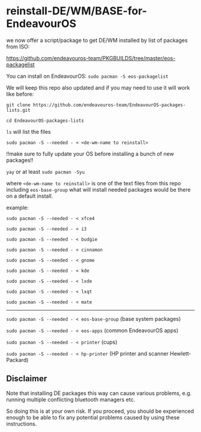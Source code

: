 # reinstall-DE/WM/BASE-for-EndeavourOS
we now offer a script/package to get DE/WM installed by list of packages from ISO:

https://github.com/endeavouros-team/PKGBUILDS/tree/master/eos-packagelist

You can install on EndeavourOS: `sudo pacman -S eos-packagelist`

We will keep this repo also updated and if you may need to use it will work like before:


`git clone https://github.com/endeavouros-team/EndeavourOS-packages-lists.git`

`cd EndeavourOS-packages-lists`

`ls`
will list the files

`sudo pacman -S --needed - < <de-wm-name to reinstall>`

!!make sure to fully update your OS before installing a bunch of new packages!!

`yay` or at least `sudo pacman -Syu`

where `<de-wm-name to reinstall>` is one of the text files from this repo including `eos-base-group` what will install needed packages would be there on a default install.

example:

`sudo pacman -S --needed - < xfce4`

`sudo pacman -S --needed - < i3`

`sudo pacman -S --needed - < budgie`

`sudo pacman -S --needed - < cinnamon`

`sudo pacman -S --needed - < gnome`

`sudo pacman -S --needed - < kde`

`sudo pacman -S --needed - < lxde`

`sudo pacman -S --needed - < lxqt`

`sudo pacman -S --needed - < mate`

---

`sudo pacman -S --needed - < eos-base-group` (base system packages)

`sudo pacman -S --needed - < eos-apps` (common EndeavourOS apps)

`sudo pacman -S --needed - < printer` (cups)

`sudo pacman -S --needed - < hp-printer` (HP printer and scanner Hewlett-Packard)

## Disclaimer

Note that installing DE packages this way can cause various problems, e.g. running multiple conflicting bluetooth managers etc.

So doing this is at your own risk. If you proceed, you should be experienced enough to be able to fix any potential problems caused by using these instructions.
